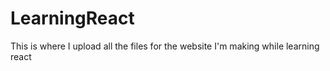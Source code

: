 # LearningReact
This is where I upload all the files for the website I'm making while learning react

